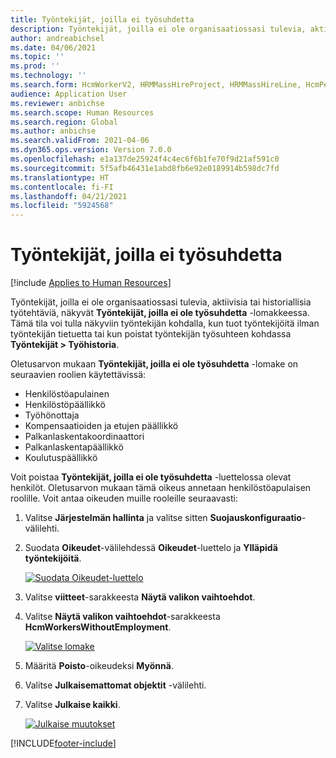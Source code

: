 ```yaml
---
title: Työntekijät, joilla ei työsuhdetta
description: Työntekijät, joilla ei ole organisaatiossasi tulevia, aktiivisia tai historiallisia työtehtäviä, näkyvät Työntekijät, joilla ei ole työsuhdetta -lomakkeessa.
author: andreabichsel
ms.date: 04/06/2021
ms.topic: ''
ms.prod: ''
ms.technology: ''
ms.search.form: HcmWorkerV2, HRMMassHireProject, HRMMassHireLine, HcmPersonnelManagementWorkspace
audience: Application User
ms.reviewer: anbichse
ms.search.scope: Human Resources
ms.search.region: Global
ms.author: anbichse
ms.search.validFrom: 2021-04-06
ms.dyn365.ops.version: Version 7.0.0
ms.openlocfilehash: e1a137de25924f4c4ec6f6b1fe70f9d21af591c0
ms.sourcegitcommit: 5f5afb46431e1abd8fb6e92e0189914b598dc7fd
ms.translationtype: HT
ms.contentlocale: fi-FI
ms.lasthandoff: 04/21/2021
ms.locfileid: "5924568"
---
```

# <a name="workers-without-employment"></a>Työntekijät, joilla ei työsuhdetta

[!include [Applies to Human Resources](../includes/applies-to-hr.md)]

Työntekijät, joilla ei ole organisaatiossasi tulevia, aktiivisia tai historiallisia työtehtäviä, näkyvät **Työntekijät, joilla ei ole työsuhdetta** -lomakkeessa. Tämä tila voi tulla näkyviin työntekijän kohdalla, kun tuot työntekijöitä ilman työntekijän tietuetta tai kun poistat työntekijän työsuhteen kohdassa **Työntekijät > Työhistoria**.

Oletusarvon mukaan **Työntekijät, joilla ei ole työsuhdetta** -lomake on seuraavien roolien käytettävissä:

- Henkilöstöapulainen
- Henkilöstöpäällikkö
- Työhönottaja
- Kompensaatioiden ja etujen päällikkö
- Palkanlaskentakoordinaattori
- Palkanlaskentapäällikkö
- Koulutuspäällikkö

Voit poistaa **Työntekijät, joilla ei ole työsuhdetta** -luettelossa olevat henkilöt. Oletusarvon mukaan tämä oikeus annetaan henkilöstöapulaisen roolille. Voit antaa oikeuden muille rooleille seuraavasti:

1. Valitse **Järjestelmän hallinta** ja valitse sitten **Suojauskonfiguraatio**-välilehti.

2. Suodata **Oikeudet**-välilehdessä **Oikeudet**-luettelo ja **Ylläpidä työntekijöitä**.

   [![Suodata Oikeudet-luettelo](./media/hr-personnel-workers-without-employment-filter.png)](./media/hr-personnel-workers-without-employment-filter.png)

3. Valitse **viitteet**-sarakkeesta **Näytä valikon vaihtoehdot**.

4. Valitse **Näytä valikon vaihtoehdot**-sarakkeesta **HcmWorkersWithoutEmployment**.

   [![Valitse lomake](./media/hr-personnel-workers-without-employment-select.png)](./media/hr-personnel-workers-without-employment-select.png)

5. Määritä **Poisto**-oikeudeksi **Myönnä**.

6. Valitse **Julkaisemattomat objektit** -välilehti.

7. Valitse **Julkaise kaikki**.

   [![Julkaise muutokset](./media/hr-personnel-workers-without-employment-publish.png)](./media/hr-personnel-workers-without-employment-publish.png)

[!INCLUDE[footer-include](../includes/footer-banner.md)]